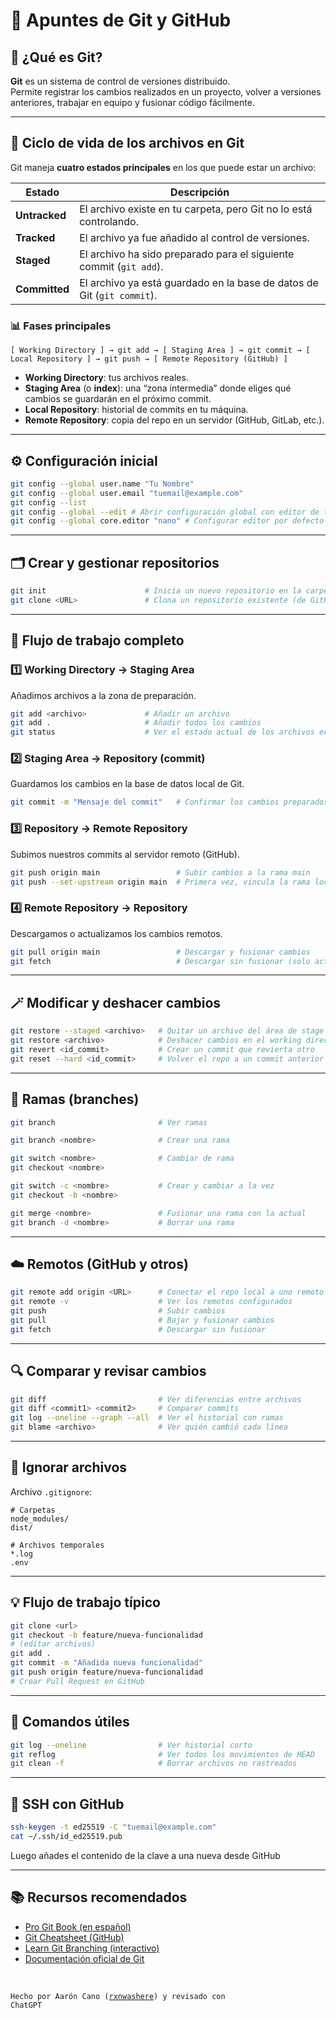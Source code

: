 # 🧠 Apuntes de **Git** y **GitHub**

## 🧩 ¿Qué es Git?
**Git** es un sistema de control de versiones distribuido.  
Permite registrar los cambios realizados en un proyecto, volver a versiones anteriores, trabajar en equipo y fusionar código fácilmente.

---

## 🔄 Ciclo de vida de los archivos en Git

Git maneja **cuatro estados principales** en los que puede estar un archivo:

| Estado | Descripción |
|--------|--------------|
| **Untracked** | El archivo existe en tu carpeta, pero Git no lo está controlando. |
| **Tracked** | El archivo ya fue añadido al control de versiones. |
| **Staged** | El archivo ha sido preparado para el siguiente commit (`git add`). |
| **Committed** | El archivo ya está guardado en la base de datos de Git (`git commit`). |

### 📊 Fases principales

```
[ Working Directory ] → git add → [ Staging Area ] → git commit → [ Local Repository ] → git push → [ Remote Repository (GitHub) ]
```

- **Working Directory**: tus archivos reales.
- **Staging Area** (o **index**): una “zona intermedia” donde eliges qué cambios se guardarán en el próximo commit.
- **Local Repository**: historial de commits en tu máquina.
- **Remote Repository**: copia del repo en un servidor (GitHub, GitLab, etc.).

---

## ⚙️ Configuración inicial

```bash
git config --global user.name "Tu Nombre"
git config --global user.email "tuemail@example.com"
git config --list
git config --global --edit # Abrir configuración global con editor de texto.
git config --global core.editor "nano" # Configurar editor por defecto (cambia nano por vscode o el editor de tu elección)
```

---

## 🗂️ Crear y gestionar repositorios

```bash
git init                      # Inicia un nuevo repositorio en la carpeta actual
git clone <URL>               # Clona un repositorio existente (de GitHub u otro servidor)
```

---

## 📁 Flujo de trabajo completo

### 1️⃣ Working Directory → Staging Area
Añadimos archivos a la zona de preparación.

```bash
git add <archivo>             # Añadir un archivo
git add .                     # Añadir todos los cambios
git status                    # Ver el estado actual de los archivos en el repositorio
```

### 2️⃣ Staging Area → Repository (commit)
Guardamos los cambios en la base de datos local de Git.

```bash
git commit -m "Mensaje del commit"   # Confirmar los cambios preparados. También podemos hacer git commit sin el parámetro -m, pero en lugar de hacer el commit con el mensaje directamente nos abrirá el editor por defecto que hayamos configurado.
```

### 3️⃣ Repository → Remote Repository
Subimos nuestros commits al servidor remoto (GitHub).

```bash
git push origin main                 # Subir cambios a la rama main
git push --set-upstream origin main  # Primera vez, vincula la rama local con la remota
```

### 4️⃣ Remote Repository → Repository
Descargamos o actualizamos los cambios remotos.

```bash
git pull origin main                 # Descargar y fusionar cambios
git fetch                            # Descargar sin fusionar (solo actualiza la info remota)
```

---

## 🪄 Modificar y deshacer cambios

```bash
git restore --staged <archivo>   # Quitar un archivo del área de stage
git restore <archivo>            # Deshacer cambios en el working directory
git revert <id_commit>           # Crear un commit que revierta otro
git reset --hard <id_commit>     # Volver el repo a un commit anterior (borra cambios)
```

---

## 🌿 Ramas (branches)

```bash
git branch                       # Ver ramas

git branch <nombre>              # Crear una rama

git switch <nombre>              # Cambiar de rama
git checkout <nombre>

git switch -c <nombre>           # Crear y cambiar a la vez
git checkout -b <nombre>

git merge <nombre>               # Fusionar una rama con la actual
git branch -d <nombre>           # Borrar una rama
```

---

## ☁️ Remotos (GitHub y otros)

```bash
git remote add origin <URL>      # Conectar el repo local a uno remoto
git remote -v                    # Ver los remotos configurados
git push                         # Subir cambios
git pull                         # Bajar y fusionar cambios
git fetch                        # Descargar sin fusionar
```

---

## 🔍 Comparar y revisar cambios

```bash
git diff                         # Ver diferencias entre archivos
git diff <commit1> <commit2>     # Comparar commits
git log --oneline --graph --all  # Ver el historial con ramas
git blame <archivo>              # Ver quién cambió cada línea
```

---

## 🔧 Ignorar archivos

Archivo `.gitignore`:
```
# Carpetas
node_modules/
dist/

# Archivos temporales
*.log
.env
```

---

## 💡 Flujo de trabajo típico

```bash
git clone <url>
git checkout -b feature/nueva-funcionalidad
# (editar archivos)
git add .
git commit -m "Añadida nueva funcionalidad"
git push origin feature/nueva-funcionalidad
# Crear Pull Request en GitHub
```

---

## 🧰 Comandos útiles

```bash
git log --oneline                # Ver historial corto
git reflog                       # Ver todos los movimientos de HEAD
git clean -f                     # Borrar archivos no rastreados
```

---

## 🔐 SSH con GitHub

```bash
ssh-keygen -t ed25519 -C "tuemail@example.com"
cat ~/.ssh/id_ed25519.pub
```

Luego añades el contenido de la clave a una nueva desde GitHub

---

## 📚 Recursos recomendados

- [Pro Git Book (en español)](https://git-scm.com/book/es/v2)
- [Git Cheatsheet (GitHub)](https://education.github.com/git-cheat-sheet-education.pdf)
- [Learn Git Branching (interactivo)](https://learngitbranching.js.org/)
- [Documentación oficial de Git](https://git-scm.com/docs)

<br>

<code>Hecho por Aarón Cano ([rxnwashere](https://github.com/rxnwashere)) y revisado con ChatGPT</code>

